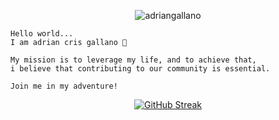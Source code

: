<p style="display:flex; justify-content:center;"> <img src="https://komarev.com/ghpvc/?username=adriangallano&label=Profile%20views&color=0e75b6&style=flat" alt="adriangallano" /> </p>

```
Hello world...
I am adrian cris gallano 👋

My mission is to leverage my life, and to achieve that, 
i believe that contributing to our community is essential.
```
```
Join me in my adventure!
```
<a style="display:flex; justify-content:center;" href="https://git.io/streak-stats"><img src="https://streak-stats.demolab.com?user=AdrianGallano&theme=nightowl&hide_border=true&border_radius=20&date_format=j%20M%5B%20Y%5D" alt="GitHub Streak" /></a>
